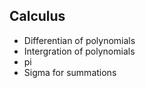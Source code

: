 ## Calculus

- Differentian of polynomials
- Intergration of polynomials
- pi
- Sigma for summations
